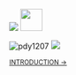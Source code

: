 <p align="left">
    <img src="https://i.imgur.com/A6bWGFl.gif"/>
    <img src="https://github.com/pdy1207/pdy1207/assets/110442250/40edd76b-9f07-45e8-b79e-76c37dc6816c" height="40"/> 
</p>

<p>    
  <img src="https://komarev.com/ghpvc/?username=pdy1207&label=Visitors&color=cc0000&style=flat" alt="pdy1207" />       
    <a href="mailto:pdyme1207@gmail.com" >
      <img src="https://img.shields.io/static/v1?label=Sponsor&message=%E2%9D%A4&logo=GitHub&color=cc0000"/>  
    </a>

</p>  


  <sup>[INTRODUCTION &rarr;](https://pdy1207.github.io/Dy.dev/)<sup>

